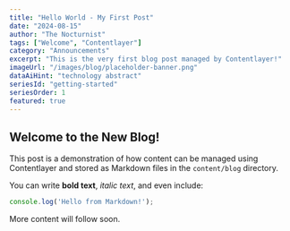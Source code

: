 ```yaml
---
title: "Hello World - My First Post"
date: "2024-08-15"
author: "The Nocturnist"
tags: ["Welcome", "Contentlayer"]
category: "Announcements"
excerpt: "This is the very first blog post managed by Contentlayer!"
imageUrl: "/images/blog/placeholder-banner.png"
dataAiHint: "technology abstract"
seriesId: "getting-started"
seriesOrder: 1
featured: true
---
```


## Welcome to the New Blog!

This post is a demonstration of how content can be managed using Contentlayer and stored as Markdown files in the `content/blog` directory.

You can write **bold text**, *italic text*, and even include:

```javascript
console.log('Hello from Markdown!');
```

More content will follow soon.
